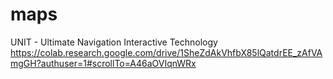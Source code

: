 # maps
UNIT - Ultimate Navigation Interactive Technology
https://colab.research.google.com/drive/1SheZdAkVhfbX85lQatdrEE_zAfVAmgGH?authuser=1#scrollTo=A46aOVIqnWRx
